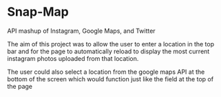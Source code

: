# Snap-Map
API mashup of Instagram, Google Maps, and Twitter

The aim of this project was to allow the user to enter a location in the top bar and for the page to automatically reload to display the most current instagram photos uploaded from that location.

The user could also select a location from the google maps API at the bottom of the screen which would function just like the field at the top of the page
